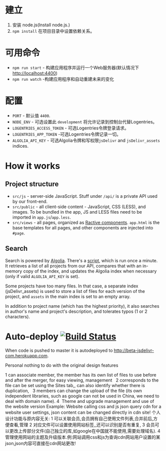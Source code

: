 # 建立

1. 安装 node.js(Install node.js.)
2. `npm install` 在项目目录中设置依赖关系。

# 可用命令

 - `npm run start` - 构建应用程序并运行一个Web服务器(默认情况下 [http://localhost:4400](http://localhost:4400))
 - `npm run watch` -构建应用程序和自动重建未来的变化

# 配置

 - `PORT` - 默认值 `4400`.
 - `NODE_ENV` - 可选设置此 `development` 将允许记录到控制台代替Logentries。
 - `LOGENTRIES_ACCESS_TOKEN` - 可选Logentries令牌登录请求。
 - `LOGENTRIES_APP_TOKEN` -可选Logentries令牌记录一切。
 - `ALGOLIA_API_KEY` - 可选Algolia令牌和写权限`jsDelivr` and `jsDelivr_assets` indices.

# How it works

## Project structure

 - `src/js` - server-side JavaScript. Stuff under `/api/` is a private API used by our front-end.
 - `src/public` - all client-side content - JavaScript, CSS (LESS), and images. To be bundled in the app, JS and LESS files need to be imported in `app.js`/`app.less`. 
 - `src/views` - all pages, organized as [Ractive components](http://docs.ractivejs.org/latest/components). `app.html` is the base templates for all pages, and other components are injected into `#page`.

## Search

Search is powered by [Algolia](https://www.algolia.com/). There's a [script](https://github.com/jsdelivr/www.jsdelivr.com/commit/8742343dc49b10201f4c5d864da221607d480a83#diff-902324592c72fe4414b0ff192977e0e3), which is run once a minute. It retrieves a list of all projects from our API, compares that with an in-memory copy of the index, and updates the Algolia index when necessary (only if valid `ALGOLIA_API_KEY` is set).

Some projects have too many files. In that case, a separate index (jsDelivr_assets) is used to store a list of files for each version of the project, and `assets` in the main index is set to an empty array.

In addition to project name (which has the highest priority), it also searches in author's name and project's description, and tolerates typos (1 or 2 characters).

# Auto-deploy [![Build Status](https://travis-ci.org/jsdelivr/www.jsdelivr.com.svg?branch=master)](https://travis-ci.org/jsdelivr/www.jsdelivr.com)
When code is pushed to master it is autodeployed to http://beta-jsdelivr-com.herokuapp.com.




Personal nothing to do with the original design features

1 can associate member, the member has its own list of files to use before and after the merger, for easy viewing, management
  2 corresponds to the file can be set using the Sites tab,, can also identify whether there is duplication,
  3 members can change the upload of the file (its own independent libraries, such as google can not be used in China, we need to deal with domain name).
 4  Theme and upgrade management and use of the website version Example: Website calling css and js json query cdn for a website user settings, json content can be changed directly in cdn site!
个人设计功能与原内容无关:
 1 可以关联会员,会员拥有自己使用文件列表,合并前后,方便查看,管理
 2 对应文件可以设置使用网站标签,,还可以识别是否有重复,
 3 会员可以更改上传部分文件(自己独立的库,如google在中国就不能使用,需要处理域名).
 4 管理使用网站的主题及升级版本.例:网站调用css和js为查询cdn网站用户设置的某json,json内容可直接在cdn网站更改!
 
